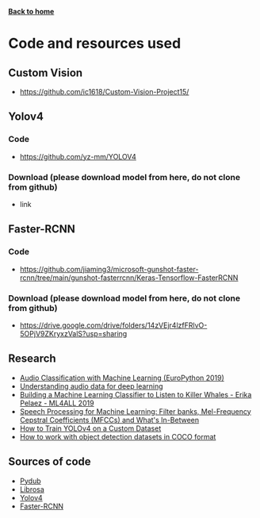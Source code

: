[__Back to home__](index.md)

# Code and resources used

## Custom Vision
- https://github.com/ic1618/Custom-Vision-Project15/

## Yolov4

### Code
- https://github.com/yz-mm/YOLOV4

### Download (please download model from here, do not clone from github)
- link

## Faster-RCNN

### Code
- https://github.com/jiaming3/microsoft-gunshot-faster-rcnn/tree/main/gunshot-fasterrcnn/Keras-Tensorflow-FasterRCNN

### Download (please download model from here, do not clone from github)
- https://drive.google.com/drive/folders/14zVEjr4lzfFRlvO-5OPjV9ZKryxzValS?usp=sharing

## Research
- [Audio Classification with Machine Learning (EuroPython 2019)](https://www.youtube.com/watch?v=uCGROOUO_wY)
- [Understanding audio data for deep learning](https://www.youtube.com/watch?v=m3XbqfIij_Y&list=PL-wATfeyAMNrtbkCNsLcpoAyBBRJZVlnf&index=11)
- [Building a Machine Learning Classifier to Listen to Killer Whales - Erika Pelaez - ML4ALL 2019](https://www.youtube.com/watch?v=K0vmU_Jf3f4)
- [Speech Processing for Machine Learning: Filter banks, Mel-Frequency Cepstral Coefficients (MFCCs) and What's In-Between](https://haythamfayek.com/2016/04/21/speech-processing-for-machine-learning.html)
- [How to Train YOLOv4 on a Custom Dataset](https://blog.roboflow.com/training-yolov4-on-a-custom-dataset/)
- [How to work with object detection datasets in COCO format](https://towardsdatascience.com/how-to-work-with-object-detection-datasets-in-coco-format-9bf4fb5848a4)

## Sources of code
- [Pydub](https://github.com/jiaaro/pydub)
- [Librosa](https://librosa.org/doc/)
- [Yolov4]()
- [Faster-RCNN]()

